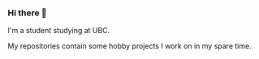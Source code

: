 ### Hi there 👋

I'm a student studying at UBC. 

My repositories contain some hobby projects I work on in my spare time.